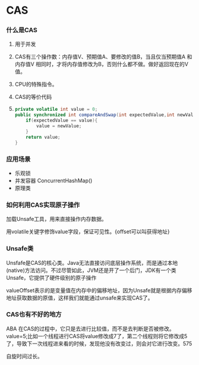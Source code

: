 # CAS

### 什么是CAS

1. 用于并发

2. CAS有三个操作数：内存值V、预期值A、要修改的值B，当且仅当预期值A 和 内存值V 相同时，才将内存值修改为B，否则什么都不做。做好返回现在的V值。

3. CPU的特殊指令。 

4. CAS的等价代码 

5. ~~~java
   private volatile int value = 0;
   public synchronized int compareAndSwap(int expectedValue,int newValue){
       if(expectedValue == value){
           value = newValue;
       }
       return value;
   }
   ~~~

### 应用场景

- 乐观锁 
- 并发容器 ConcurrentHashMap()
- 原理类

### 如何利用CAS实现原子操作

加载Unsafe工具，用来直接操作内存数据。

用volatile关键字修饰value字段，保证可见性。{offset可以叫获得地址}

### Unsafe类

Unsfafe是CAS的核心类。Java无法直接访问底层操作系统，而是通过本地 (native)方法访问。不过尽管如此，JVM还是开了一个后门，JDK有一个类Unsafe，它提供了硬件级别的原子操作

valueOffset表示的是变量值在内存中的偏移地址，因为Unsafe就是根据内存偏移地址获取数据的原值，这样我们就能通过unsafe来实现CAS了。

### CAS也有不好的地方

ABA 在CAS的过程中，它只是去进行比较值，而不是去判断是否被修改。value=5;比如一个线程进行CAS将value修改成7了，第二个线程则将它修改成5了，导致下一次线程进来看的时候，发现他没有改变过，则会对它进行改变。575

自旋时间过长。